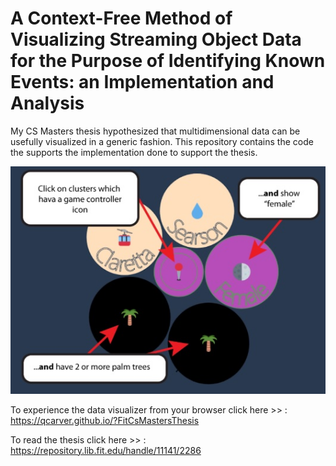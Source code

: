 # A Context-Free Method of Visualizing Streaming Object Data for the Purpose of Identifying Known Events: an Implementation and Analysis

My CS Masters thesis hypothesized that multidimensional data can be usefully visualized in a generic fashion. This repository contains the code the supports the implementation done to support the thesis.

![alt text](ThesisDemo.jpg)

To experience the data visualizer from your browser click here >> : https://qcarver.github.io/?FitCsMastersThesis

To read the thesis click here >> : https://repository.lib.fit.edu/handle/11141/2286
